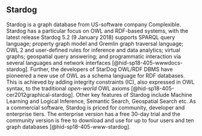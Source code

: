 Stardog
-------

Stardog is a graph database from US-software company Complexible.
Stardog has a particular focus on OWL and RDF-based systems, with the
latest release Stardog 5.2 (9 January 2018) supports SPARQL query
language; property graph model and Gremlin graph traversal language; OWL
2 and user-defined rules for inference and data analytics; virtual
graphs; geospatial query answering; and programmatic interaction via
several languages and network
interfaces [@hid-sp18-405-wwwdocs-stardog]. Further, the developers of
StarDog OWL/RDF DBMS have pioneered a new use of OWL as a schema
language for RDF databases. This is achieved by adding integrity
constraints (IC), also expressed in OWL syntax, to the traditional
*open-world* OWL axioms [@hid-sp18-405-cer2012graphical-stardog]. Other
key features of Stardog include Machine Learning and Logical Inference,
Semantic Search, Geospatial Search etc. As a commercial software,
Stardog is priced for community, developer and enterprise tiers. The
enterprise version has a free 30-day trial and the community version is
free to download and use for up to four users and ten graph
databases [@hid-sp18-405-www-stardog].
